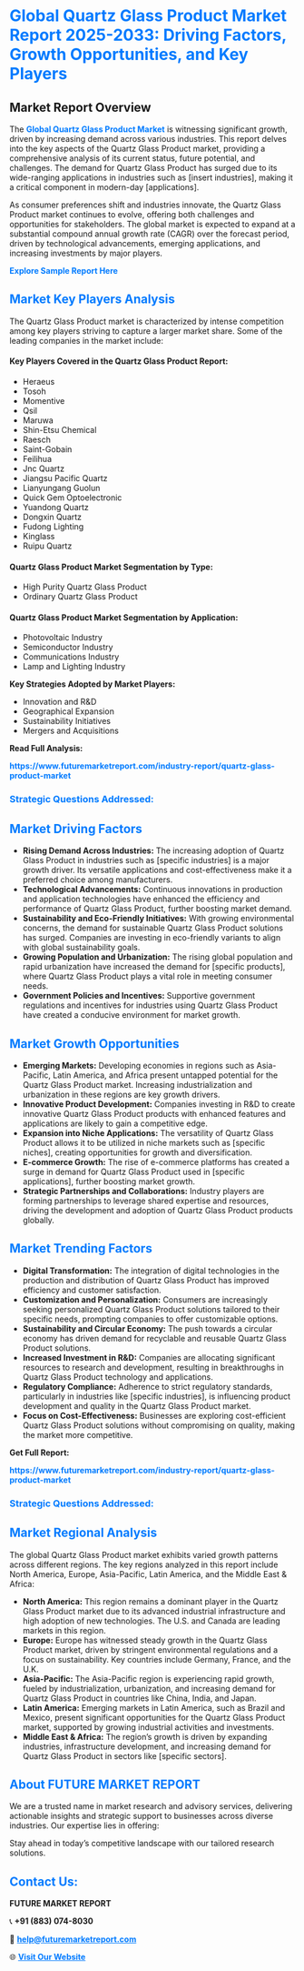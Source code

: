 <h1 style="color: #007BFF;">Global Quartz Glass Product Market Report 2025-2033: Driving Factors, Growth Opportunities, and Key Players</h1>

<section id="overview">
<h2>Market Report Overview</h2>
<p>The <a href="https://www.futuremarketreport.com/industry-report/quartz-glass-product-market" style="color: #007BFF; text-decoration: none;"><strong>Global Quartz Glass Product Market</strong></a> is witnessing significant growth, driven by increasing demand across various industries. This report delves into the key aspects of the Quartz Glass Product market, providing a comprehensive analysis of its current status, future potential, and challenges. The demand for Quartz Glass Product has surged due to its wide-ranging applications in industries such as [insert industries], making it a critical component in modern-day [applications].</p>
<p>As consumer preferences shift and industries innovate, the Quartz Glass Product market continues to evolve, offering both challenges and opportunities for stakeholders. The global market is expected to expand at a substantial compound annual growth rate (CAGR) over the forecast period, driven by technological advancements, emerging applications, and increasing investments by major players.</p>
</section>

<section id="overview">
<p><a href="https://www.futuremarketreport.com/request-sample/reportId=30819" style="color: #007BFF; text-decoration: none;"><strong>Explore Sample Report Here</strong></a></p>
</section>

<section id="key-players">
<h2 style="color: #007BFF;">Market Key Players Analysis</h2>
<p>The Quartz Glass Product market is characterized by intense competition among key players striving to capture a larger market share. Some of the leading companies in the market include:</p>
<h4>Key Players Covered in the Quartz Glass Product Report:</h4>
<ul><li>Heraeus</li><li>Tosoh</li><li>Momentive</li><li>Qsil</li><li>Maruwa</li><li>Shin-Etsu Chemical</li><li>Raesch</li><li>Saint-Gobain</li><li>Feilihua</li><li>Jnc Quartz</li><li>Jiangsu Pacific Quartz</li><li>Lianyungang Guolun</li><li>Quick Gem Optoelectronic</li><li>Yuandong Quartz</li><li>Dongxin Quartz</li><li>Fudong Lighting</li><li>Kinglass</li><li>Ruipu Quartz</li></ul>
<h4>Quartz Glass Product Market Segmentation by Type:</h4>
<ul><li>High Purity Quartz Glass Product</li><li>Ordinary Quartz Glass Product</li></ul>

<h4>Quartz Glass Product Market Segmentation by Application:</h4>
<ul><li>Photovoltaic Industry</li><li>Semiconductor Industry</li><li>Communications Industry</li><li>Lamp and Lighting Industry</li></ul>
<p><strong>Key Strategies Adopted by Market Players:</strong></p>
<ul>
<li>Innovation and R&D</li>
<li>Geographical Expansion</li>
<li>Sustainability Initiatives</li>
<li>Mergers and Acquisitions</li>
</ul>
</section>

<section>
<p><strong>Read Full Analysis: </strong></p><a href="https://www.futuremarketreport.com/industry-report/quartz-glass-product-market" style="color: #007BFF; text-decoration: none;"><strong>https://www.futuremarketreport.com/industry-report/quartz-glass-product-market</strong></a>
<h3 style="color: #007BFF;">Strategic Questions Addressed:</h3>
</section>

<section id="driving-factors">
<h2 style="color: #007BFF;">Market Driving Factors</h2>
<ul>
<li><strong>Rising Demand Across Industries:</strong> The increasing adoption of Quartz Glass Product in industries such as [specific industries] is a major growth driver. Its versatile applications and cost-effectiveness make it a preferred choice among manufacturers.</li>
<li><strong>Technological Advancements:</strong> Continuous innovations in production and application technologies have enhanced the efficiency and performance of Quartz Glass Product, further boosting market demand.</li>
<li><strong>Sustainability and Eco-Friendly Initiatives:</strong> With growing environmental concerns, the demand for sustainable Quartz Glass Product solutions has surged. Companies are investing in eco-friendly variants to align with global sustainability goals.</li>
<li><strong>Growing Population and Urbanization:</strong> The rising global population and rapid urbanization have increased the demand for [specific products], where Quartz Glass Product plays a vital role in meeting consumer needs.</li>
<li><strong>Government Policies and Incentives:</strong> Supportive government regulations and incentives for industries using Quartz Glass Product have created a conducive environment for market growth.</li>
</ul>
</section>

<section id="growth-opportunities">
<h2 style="color: #007BFF;">Market Growth Opportunities</h2>
<ul>
<li><strong>Emerging Markets:</strong> Developing economies in regions such as Asia-Pacific, Latin America, and Africa present untapped potential for the Quartz Glass Product market. Increasing industrialization and urbanization in these regions are key growth drivers.</li>
<li><strong>Innovative Product Development:</strong> Companies investing in R&D to create innovative Quartz Glass Product products with enhanced features and applications are likely to gain a competitive edge.</li>
<li><strong>Expansion into Niche Applications:</strong> The versatility of Quartz Glass Product allows it to be utilized in niche markets such as [specific niches], creating opportunities for growth and diversification.</li>
<li><strong>E-commerce Growth:</strong> The rise of e-commerce platforms has created a surge in demand for Quartz Glass Product used in [specific applications], further boosting market growth.</li>
<li><strong>Strategic Partnerships and Collaborations:</strong> Industry players are forming partnerships to leverage shared expertise and resources, driving the development and adoption of Quartz Glass Product products globally.</li>
</ul>
</section>

<section id="trending-factors">
<h2 style="color: #007BFF;">Market Trending Factors</h2>
<ul>
<li><strong>Digital Transformation:</strong> The integration of digital technologies in the production and distribution of Quartz Glass Product has improved efficiency and customer satisfaction.</li>
<li><strong>Customization and Personalization:</strong> Consumers are increasingly seeking personalized Quartz Glass Product solutions tailored to their specific needs, prompting companies to offer customizable options.</li>
<li><strong>Sustainability and Circular Economy:</strong> The push towards a circular economy has driven demand for recyclable and reusable Quartz Glass Product solutions.</li>
<li><strong>Increased Investment in R&D:</strong> Companies are allocating significant resources to research and development, resulting in breakthroughs in Quartz Glass Product technology and applications.</li>
<li><strong>Regulatory Compliance:</strong> Adherence to strict regulatory standards, particularly in industries like [specific industries], is influencing product development and quality in the Quartz Glass Product market.</li>
<li><strong>Focus on Cost-Effectiveness:</strong> Businesses are exploring cost-efficient Quartz Glass Product solutions without compromising on quality, making the market more competitive.</li>
</ul>
</section>

<section>
<p><strong>Get Full Report: </strong></p><a href="https://www.futuremarketreport.com/industry-report/quartz-glass-product-market" style="color: #007BFF; text-decoration: none;"><strong>https://www.futuremarketreport.com/industry-report/quartz-glass-product-market</strong></a>
<h3 style="color: #007BFF;">Strategic Questions Addressed:</h3>
</section>


<section id="regional-analysis">
<h2 style="color: #007BFF;">Market Regional Analysis</h2>
<p>The global Quartz Glass Product market exhibits varied growth patterns across different regions. The key regions analyzed in this report include North America, Europe, Asia-Pacific, Latin America, and the Middle East & Africa:</p>
<ul>
<li><strong>North America:</strong> This region remains a dominant player in the Quartz Glass Product market due to its advanced industrial infrastructure and high adoption of new technologies. The U.S. and Canada are leading markets in this region.</li>
<li><strong>Europe:</strong> Europe has witnessed steady growth in the Quartz Glass Product market, driven by stringent environmental regulations and a focus on sustainability. Key countries include Germany, France, and the U.K.</li>
<li><strong>Asia-Pacific:</strong> The Asia-Pacific region is experiencing rapid growth, fueled by industrialization, urbanization, and increasing demand for Quartz Glass Product in countries like China, India, and Japan.</li>
<li><strong>Latin America:</strong> Emerging markets in Latin America, such as Brazil and Mexico, present significant opportunities for the Quartz Glass Product market, supported by growing industrial activities and investments.</li>
<li><strong>Middle East & Africa:</strong> The region’s growth is driven by expanding industries, infrastructure development, and increasing demand for Quartz Glass Product in sectors like [specific sectors].</li>
</ul>
</section>

<footer>
<h2 style="color: #007BFF;">About FUTURE MARKET REPORT</h2>
<p>We are a trusted name in market research and advisory services, delivering actionable insights and strategic support to businesses across diverse industries. Our expertise lies in offering:</p>

<p>Stay ahead in today’s competitive landscape with our tailored research solutions.</p>

<h2 style="color: #007BFF;">Contact Us:</h2>
<p><strong>FUTURE MARKET REPORT</strong></p>
<p>📞 <strong>+91 (883) 074-8030</strong></p>
<p>📧 <strong><a href="mailto:help@futuremarketreport.com" style="color: #007BFF;">help@futuremarketreport.com</a></strong></p>
<p>🌐 <strong><a href="https://www.futuremarketreport.com/" style="color: #007BFF;">Visit Our Website</a></strong></p>
</footer>
